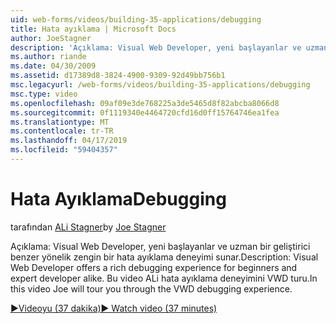 ```yaml
---
uid: web-forms/videos/building-35-applications/debugging
title: Hata ayıklama | Microsoft Docs
author: JoeStagner
description: 'Açıklama: Visual Web Developer, yeni başlayanlar ve uzman bir geliştirici benzer yönelik zengin bir hata ayıklama deneyimi sunar. Bu videoda, ALi VW turu...'
ms.author: riande
ms.date: 04/30/2009
ms.assetid: d17389d8-3824-4900-9309-92d49bb756b1
msc.legacyurl: /web-forms/videos/building-35-applications/debugging
msc.type: video
ms.openlocfilehash: 09af09e3de768225a3de5465d8f82abcba8066d8
ms.sourcegitcommit: 0f1119340e4464720cfd16d0ff15764746ea1fea
ms.translationtype: MT
ms.contentlocale: tr-TR
ms.lasthandoff: 04/17/2019
ms.locfileid: "59404357"
---
```

# <a name="debugging"></a><span data-ttu-id="00cee-104">Hata Ayıklama</span><span class="sxs-lookup"><span data-stu-id="00cee-104">Debugging</span></span>

<span data-ttu-id="00cee-105">tarafından [ALi Stagner](https://github.com/JoeStagner)</span><span class="sxs-lookup"><span data-stu-id="00cee-105">by [Joe Stagner](https://github.com/JoeStagner)</span></span>

<span data-ttu-id="00cee-106">Açıklama: Visual Web Developer, yeni başlayanlar ve uzman bir geliştirici benzer yönelik zengin bir hata ayıklama deneyimi sunar.</span><span class="sxs-lookup"><span data-stu-id="00cee-106">Description: Visual Web Developer offers a rich debugging experience for beginners and expert developer alike.</span></span> <span data-ttu-id="00cee-107">Bu video ALi hata ayıklama deneyimini VWD turu.</span><span class="sxs-lookup"><span data-stu-id="00cee-107">In this video Joe will tour you through the VWD debugging experience.</span></span>

[<span data-ttu-id="00cee-108">&#9654;Videoyu (37 dakika)</span><span class="sxs-lookup"><span data-stu-id="00cee-108">&#9654; Watch video (37 minutes)</span></span>](https://channel9.msdn.com/Blogs/ASP-NET-Site-Videos/debugging)
